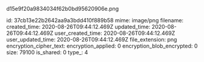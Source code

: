 d15e9f20a9834034f62b0bd95620906e.png

id: 37cb13e22b2642aa9a3bdd410f889b58
mime: image/png
filename: 
created_time: 2020-08-26T09:44:12.469Z
updated_time: 2020-08-26T09:44:12.469Z
user_created_time: 2020-08-26T09:44:12.469Z
user_updated_time: 2020-08-26T09:44:12.469Z
file_extension: png
encryption_cipher_text: 
encryption_applied: 0
encryption_blob_encrypted: 0
size: 79100
is_shared: 0
type_: 4